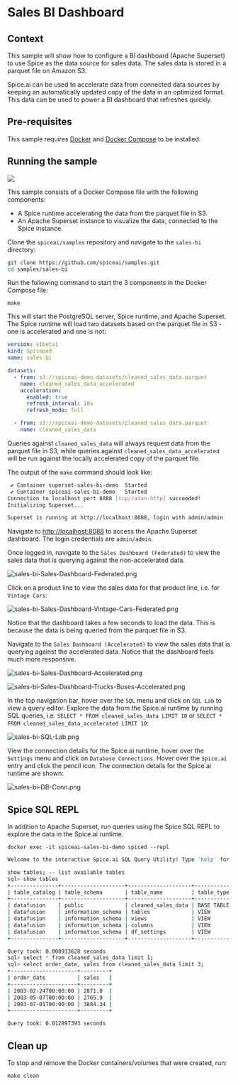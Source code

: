 # Sales BI Dashboard

## Context

This sample will show how to configure a BI dashboard (Apache Superset) to use Spice as the data source for sales data. The sales data is stored in a parquet file on Amazon S3.

Spice.ai can be used to accelerate data from connected data sources by keeping an automatically updated copy of the data in an optimized format. This data can be used to power a BI dashboard that refreshes quickly.

## Pre-requisites

This sample requires [Docker](https://www.docker.com/) and [Docker Compose](https://docs.docker.com/compose/) to be installed.

## Running the sample

![](https://imagedelivery.net/HyTs22ttunfIlvyd6vumhQ/2c99263b-23a2-454f-9fdc-a9cfd67f8d00/public)

This sample consists of a Docker Compose file with the following components:
- A Spice runtime accelerating the data from the parquet file in S3.
- An Apache Superset instance to visualize the data, connected to the Spice instance.

Clone the `spiceai/samples` repository and navigate to the `sales-bi` directory:

```bash
git clone https://github.com/spiceai/samples.git
cd samples/sales-bi
```

Run the following command to start the 3 components in the Docker Compose file:

`make`

This will start the PostgreSQL server, Spice runtime, and Apache Superset. The Spice runtime will load two datasets based on the parquet file in S3 - one is accelerated and one is not:

```yaml
version: v1beta1
kind: Spicepod
name: sales-bi

datasets:
  - from: s3://spiceai-demo-datasets/cleaned_sales_data.parquet
    name: cleaned_sales_data_accelerated
    acceleration:
      enabled: true
      refresh_interval: 10s
      refresh_mode: full

  - from: s3://spiceai-demo-datasets/cleaned_sales_data.parquet
    name: cleaned_sales_data
```

Queries against `cleaned_sales_data` will always request data from the parquet file in S3, while queries against `cleaned_sales_data_accelerated` will be run against the locally accelerated copy of the parquet file.

The output of the `make` command should look like:

```bash
 ✔ Container superset-sales-bi-demo  Started                                                                                                                                           0.0s
 ✔ Container spiceai-sales-bi-demo   Started                                                                                                                                           0.0s
Connection to localhost port 8088 [tcp/radan-http] succeeded!
Initializing Superset...

Superset is running at http://localhost:8088, login with admin/admin
```

Navigate to [http://localhost:8088](http://localhost:8088) to access the Apache Superset dashboard. The login credentials are `admin/admin`.

Once logged in, navigate to the `Sales Dashboard (Federated)` to view the sales data that is querying against the non-accelerated data.

![sales-bi-Sales-Dashboard-Federated.png](https://imagedelivery.net/HyTs22ttunfIlvyd6vumhQ/0c48f466-cbcc-4672-9df0-e165f90df200/public)

Click on a product line to view the sales data for that product line, i.e. for `Vintage Cars`:

![sales-bi-Sales-Dashboard-Vintage-Cars-Federated.png](https://imagedelivery.net/HyTs22ttunfIlvyd6vumhQ/a580d789-ec8c-445d-0a17-1ead27e85000/public)

Notice that the dashboard takes a few seconds to load the data. This is because the data is being queried from the parquet file in S3.

Navigate to the `Sales Dashboard (Accelerated)` to view the sales data that is querying against the accelerated data. Notice that the dashboard feels much more responsive.

![sales-bi-Sales-Dashboard-Accelerated.png](https://imagedelivery.net/HyTs22ttunfIlvyd6vumhQ/3735c62c-e69a-4aba-5399-5b09a87dbe00/public)

![sales-bi-Sales-Dashboard-Trucks-Buses-Accelerated.png](https://imagedelivery.net/HyTs22ttunfIlvyd6vumhQ/d0d0c14e-d281-46ac-de3c-e5e16a8e0200/public)

In the top navigation bar, hover over the `SQL` menu and click on `SQL Lab` to view a query editor. Explore the data from the Spice.ai runtime by running SQL queries, i.e. `SELECT * FROM cleaned_sales_data LIMIT 10` or `SELECT * FROM cleaned_sales_data_accelerated LIMIT 10`:

![sales-bi-SQL-Lab.png](https://imagedelivery.net/HyTs22ttunfIlvyd6vumhQ/c90376cf-d56e-49a7-09f1-a1e53979b500/public)

View the connection details for the Spice.ai runtime, hover over the `Settings` menu and click on `Database Connections`. Hover over the `Spice.ai` entry and click the pencil icon. The connection details for the Spice.ai runtime are shown:

![sales-bi-DB-Conn.png](https://imagedelivery.net/HyTs22ttunfIlvyd6vumhQ/6ba7b08c-fa78-4613-646d-c07d9cd4ab00/public)

## Spice SQL REPL
In addition to Apache Superset, run queries using the Spice SQL REPL to explore the data in the Spice.ai runtime.

`docker exec -it spiceai-sales-bi-demo spiced --repl`

```bash
Welcome to the interactive Spice.ai SQL Query Utility! Type 'help' for help.

show tables; -- list available tables
sql> show tables
+---------------+--------------------+--------------------+------------+
| table_catalog | table_schema       | table_name         | table_type |
+---------------+--------------------+--------------------+------------+
| datafusion    | public             | cleaned_sales_data | BASE TABLE |
| datafusion    | information_schema | tables             | VIEW       |
| datafusion    | information_schema | views              | VIEW       |
| datafusion    | information_schema | columns            | VIEW       |
| datafusion    | information_schema | df_settings        | VIEW       |
+---------------+--------------------+--------------------+------------+

Query took: 0.008933628 seconds
sql> select * from cleaned_sales_data limit 1;
sql> select order_date, sales from cleaned_sales_data limit 3;
+---------------------+---------+
| order_date          | sales   |
+---------------------+---------+
| 2003-02-24T00:00:00 | 2871.0  |
| 2003-05-07T00:00:00 | 2765.9  |
| 2003-07-01T00:00:00 | 3884.34 |
+---------------------+---------+

Query took: 0.012897393 seconds
```

## Clean up

To stop and remove the Docker containers/volumes that were created, run:

`make clean`
